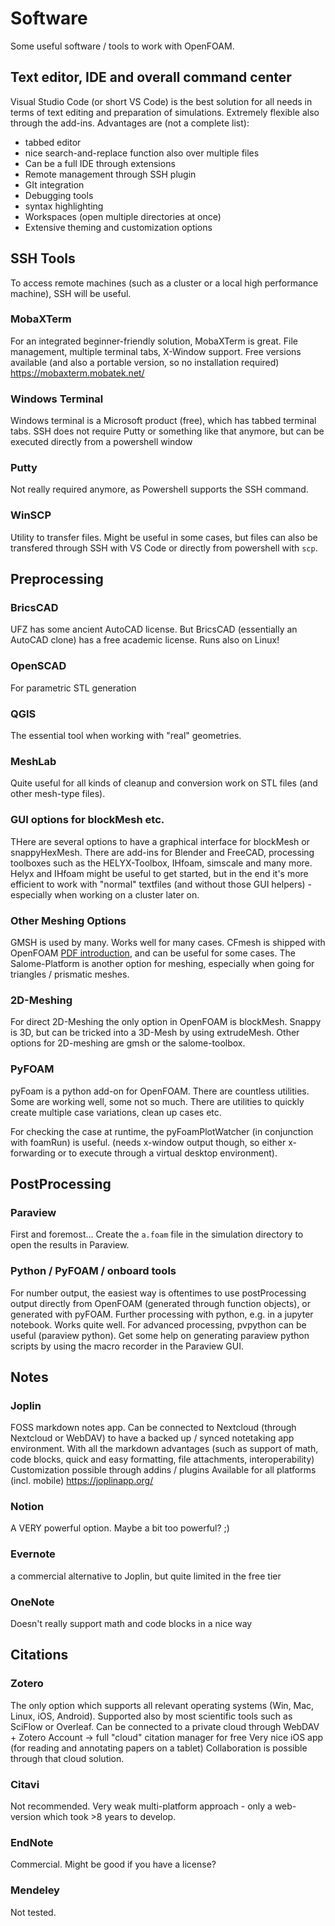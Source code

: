 # Software
Some useful software / tools to work with OpenFOAM.

## Text editor, IDE and overall command center
Visual Studio Code (or short VS Code) is the best solution for all needs in terms of text editing and preparation of simulations. Extremely flexible also through the add-ins. Advantages are (not a complete list):
- tabbed editor
- nice search-and-replace function also over multiple files
- Can be a full IDE through extensions 
- Remote management through SSH plugin
- GIt integration
- Debugging tools
- syntax highlighting
- Workspaces (open multiple directories at once)
- Extensive theming and customization options

## SSH Tools
To access remote machines (such as a cluster or a local high performance machine), SSH will be useful.

### MobaXTerm
For an integrated beginner-friendly solution, MobaXTerm is great. File management, multiple terminal tabs, X-Window support. Free versions available (and also a portable version, so no installation required)
https://mobaxterm.mobatek.net/

### Windows Terminal
Windows terminal is a Microsoft product (free), which has tabbed terminal tabs. SSH does not require Putty or something like that anymore, but can be executed directly from a powershell window

### Putty
Not really required anymore, as Powershell supports the SSH command.

### WinSCP
Utility to transfer files. Might be useful in some cases, but files can also be transfered through SSH with VS Code or directly from powershell with `scp`.


## Preprocessing
### BricsCAD
UFZ has some ancient AutoCAD license. But BricsCAD (essentially an AutoCAD clone) has a free academic license. Runs also on Linux!

### OpenSCAD
For parametric STL generation

### QGIS
The essential tool when working with "real" geometries.

### MeshLab
Quite useful for all kinds of cleanup and conversion work on STL files (and other mesh-type files).

### GUI options for blockMesh etc.
THere are several options to have a graphical interface for blockMesh or snappyHexMesh. There are add-ins for Blender and FreeCAD, processing toolboxes such as the HELYX-Toolbox, IHfoam, simscale and many more. Helyx and IHfoam might be useful to get started, but in the end it's more efficient to work with "normal" textfiles (and without those GUI helpers) - especially when working on a cluster later on.

### Other Meshing Options
GMSH is used by many. Works well for many cases. CFmesh is shipped with OpenFOAM [PDF introduction](:/b44a121c6d6a4134a4f681ce19a03138), and can be useful for some cases.
The Salome-Platform is another option for meshing, especially when going for triangles / prismatic meshes.

### 2D-Meshing
For direct 2D-Meshing the only option in OpenFOAM is blockMesh. Snappy is 3D, but can be tricked into a 3D-Mesh by using extrudeMesh.
Other options for 2D-meshing are gmsh or the salome-toolbox.


### PyFOAM
pyFoam is a python add-on for OpenFOAM. There are countless utilities. Some are working well, some not so much. There are utilities to quickly create multiple case variations, clean up cases etc. 

For checking the case at runtime, the pyFoamPlotWatcher (in conjunction with foamRun) is useful. (needs x-window output though, so either x-forwarding or to execute through a virtual desktop environment).

## PostProcessing
### Paraview
First and foremost... Create the `a.foam` file in the simulation directory to open the results in Paraview. 

### Python / PyFOAM / onboard tools
For number output, the easiest way is oftentimes to use postProcessing output directly from OpenFOAM (generated through function objects), or generated with pyFOAM. Further processing with python, e.g. in a jupyter notebook.
Works quite well. For advanced processing, pvpython can be useful (paraview python). Get some help on generating paraview python scripts by using the macro recorder in the Paraview GUI.

## Notes
### Joplin
FOSS markdown notes app. Can be connected to Nextcloud (through Nextcloud or WebDAV) to have a backed up / synced notetaking app environment.
With all the markdown advantages (such as support of math, code blocks, quick and easy formatting, file attachments, interoperability)
Customization possible through addins / plugins
Available for all platforms (incl. mobile)
https://joplinapp.org/

### Notion
A VERY powerful option. Maybe a bit too powerful? ;)

### Evernote
a commercial alternative to Joplin, but quite limited in the free tier

### OneNote
Doesn't really support math and code blocks in a nice way

## Citations
### Zotero
The only option which supports all relevant operating systems (Win, Mac, Linux, iOS, Android).
Supported also by most scientific tools such as SciFlow or Overleaf.
Can be connected to a private cloud through WebDAV + Zotero Account -> full "cloud" citation manager for free
Very nice iOS app (for reading and annotating papers on a tablet)
Collaboration is possible through that cloud solution.

### Citavi
Not recommended. Very weak multi-platform approach - only a web-version which took >8 years to develop. 

### EndNote
Commercial. Might be good if you have a license?

### Mendeley
Not tested.



